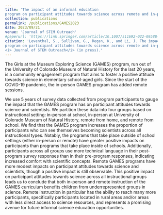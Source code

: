 ```yaml
---
title: 'The impact of an informal education
program on participant attitudes towards science across remote and in-person settings.'
collection: publications
permalink: /publications/GAMES2023
date: 2023/09/21
venue: 'Journal of STEM Outreach'
#paperurl: 'https://link.springer.com/article/10.1007/s11692-022-09588-8'
citation: 'Leventhal, S., Sullivan, G., Regan, K., and Li, J. The impact of an informal education
program on participant attitudes towards science across remote and in-person settings.
<i> Journal of STEM Outreach</i> (in press).'
---
```

The Girls at the Museum Exploring Science (GAMES) program, run out of the University of Colorado Museum
of Natural History for the last 20 years, is a community engagement program that aims to foster a positive
attitude towards science in elementary school-aged girls. Since the start of the COVID-19 pandemic, the 
in-person GAMES program has added remote sessions.

We use 5 years of survey data collected from program participants to gauge the impact that the GAMES program 
has on participant attitudes towards science and scientists. We partition these data into four groups based on 
instructional setting: in-person at school, in-person at University of Colorado Museum of Natural History, remote
from home, and remote from school. We find that the GAMES program increases the proportion of participants who 
can see themselves becoming scientists across all instructional types. Notably, the programs that take place outside 
of school settings (either in-person or remote) have greater positive impacts on participants than programs that take
place inside of schools. Additionally, participants across all groups use more technical language in their post-program
survey responses than in their pre-program responses, indicating increased comfort with scientific concepts. Remote
GAMES programs have more modest impacts on participant attitudes towards science and scientists, though a positive 
impact is still observable. This positive impact on participant attitudes towards science across all instructional groups
leads us to conclude that both in-person and remote instruction of the GAMES curriculum benefits children from underrepresented
groups in science. Remote instruction in particular has the ability to reach many more participants, specifically 
participants located in rural areas and/or areas with less direct access to science resources, and represents a 
promising avenue for future informal science education opportunities.


